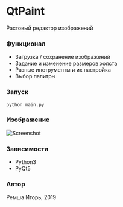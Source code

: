 # QtPaint
Растовый редактор изображений

### Функционал
  - Загрузка  / сохранение изображений
  - Задание и изменение размеров холста
  - Разные инструменты и их настройка
  - Выбор палитры

### Запуск 
```
python main.py
```

### Изображение
![Screenshot](Screenshot_1.png)

### Зависимости
- Python3
- PyQt5

### Автор
Ремша Игорь, 2019
